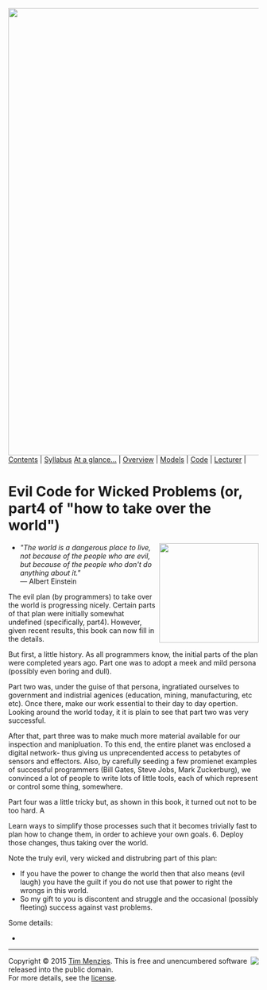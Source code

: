 [<img width=900 src="https://raw.githubusercontent.com/txt/mase/master/img/banner1.png">](https://github.com/txt/mase/blob/master/README.md)   
[Contents](https://github.com/txt/mase/blob/master/TOC.md) |
[Syllabus](https://github.com/txt/mase/blob/master/SYLLABUS.md)
[At a glance...](https://github.com/txt/mase/blob/master/OVERVIEW.md) |
[Overview](https://github.com/txt/mase/blob/master/ABOUT.md) |
[Models](https://github.com/txt/mase/blob/master/MODELS.md) |
[Code](https://github.com/txt/mase/tree/master/src) |
[Lecturer](http://menzies.us) |


#  Evil Code for Wicked Problems (or, part4 of "how to take over the world") 

+ <img width=200 align=right src="http://d364y98vz4769w.cloudfront.net/drawings/images/000/081/152/full/image-392503509.jpg?1370810709"> _"The world is a dangerous place to live, not because of the people who are evil, but because of the people who don't do anything about it."_     
― Albert Einstein

The evil plan (by programmers) to take over the world is progressing nicely.  Certain parts of that plan were initially somewhat  undefined (specifically, part4). However, given recent results, this book can now fill in the details.

But first, a little history.  As all programmers know, the initial parts of the plan were completed years ago. Part one was to adopt a meek and mild persona (possibly even boring and dull). 

Part two was, under the guise of that persona, ingratiated ourselves to government and indistrial agenices (education, mining, manufacturing, etc etc). Once there, make our work essential to their day to day opertion. Looking around the world today, it it is plain to see that part two was very successful.

After that, part three was to make much more material available for our inspection and manipluation. To this end, the entire planet was enclosed  a digital network- thus giving us unprecendented access to petabytes of sensors and effectors. Also, by carefully seeding a few promienet  examples of successful programmers (Bill Gates, Steve Jobs, Mark Zuckerburg), we convinced a lot of people to write lots of little tools, each of which represent or control some thing, somewhere.

Part four was a little tricky but, as shown in this book, it turned out not to be too hard. A

Learn ways to simplify those  processes such that it becomes
   trivially fast to plan how to change them, in order to achieve
   your own goals. 
6. Deploy those changes, thus taking over the world.

Note the truly evil, very wicked and distrubring part of this plan:

+ If you have the power to change the world then that also means  (evil laugh) you    have the guilt if you do not use that power to right the wrongs in this world.  
+ So my gift to you is  discontent and struggle and the occasional (possibly fleeting) success against vast problems. 

Some details: 

+


_________

<img align=right src="https://raw.githubusercontent.com/txt/mase/master/img/pd-icon.png">Copyright © 2015 [Tim Menzies](http://menzies.us).
This is free and unencumbered software released into the public domain.   
For more details, see the [license](https://github.com/txt/mase/blob/master/LICENSE).

